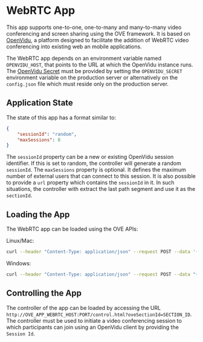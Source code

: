# WebRTC App

This app supports one-to-one, one-to-many and many-to-many video conferencing and screen sharing using the OVE framework. It is based on [OpenVidu](https://openvidu.io/), a platform designed to facilitate the addition of WebRTC video conferencing into existing web an mobile applications.

The WebRTC app depends on an environment variable named `OPENVIDU_HOST`, that points to the URL at which the OpenVidu instance runs. The [OpenVidu Secret](https://openvidu.io/docs/troubleshooting/#4-does-my-app-need-a-server-side) must be provided by setting the `OPENVIDU_SECRET` environment variable on the production server or alternatively on the `config.json` file which must reside only on the production server.

## Application State

The state of this app has a format similar to:

```json
{
    "sessionId": "random",
    "maxSessions": 8
}
```

The `sessionId` property can be a new or existing OpenVidu session identifier. If this is set to random, the controller will generate a random `sessionId`. The `maxSessions` property is optional. It defines the maximum number of external users that can connect to this session. It is also possible to provide a `url` property which contains the `sessionId` in it. In such situations, the controller with extract the last path segment and use it as the `sectionId`.

## Loading the App

The WebRTC app can be loaded using the OVE APIs:

Linux/Mac:

```sh
curl --header "Content-Type: application/json" --request POST --data '{"app": {"url": "http://OVE_APP_WEBRTC_HOST:PORT","states": {"load": {"sessionId": "random"}}}, "space": "OVE_SPACE", "h": 500, "w": 500, "y": 0, "x": 0}' http://OVE_CORE_HOST:PORT/section
```

Windows:

```sh
curl --header "Content-Type: application/json" --request POST --data "{\"app\": {\"url\": \"http://OVE_APP_WEBRTC_HOST:PORT\", \"states\": {\"load\": {\"sessionId\": \"random\"}}}, \"space\": \"OVE_SPACE\", \"h\": 500, \"w\": 500, \"y\": 0, \"x\": 0}" http://OVE_CORE_HOST:PORT/section
```

## Controlling the App

The controller of the app can be loaded by accessing the URL `http://OVE_APP_WEBRTC_HOST:PORT/control.html?oveSectionId=SECTION_ID`. The controller must be used to initiate a video conferencing session to which participants can join using an OpenVidu client by providing the `Session Id`.
